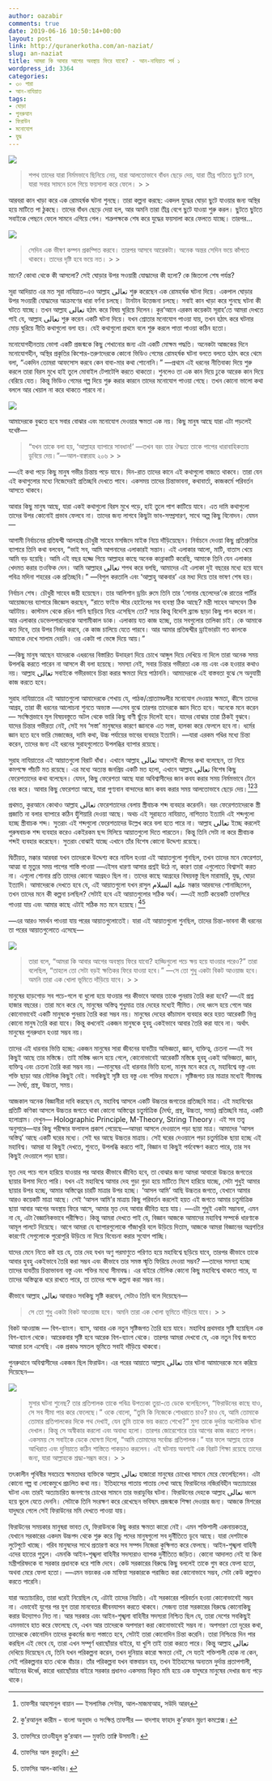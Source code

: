 ```yaml
---
author: oazabir
comments: true
date: 2019-06-16 10:50:14+00:00
layout: post
link: http://quranerkotha.com/an-naziat/
slug: an-naziat
title: আমরা কি আবার আগের অবস্থায় ফিরে যাবো? - আন-নাযিয়াত পর্ব ১
wordpress_id: 3364
categories:
- ৩০ পারা
- আন-নাযিয়াত
tags:
- ঘোড়া
- পুনরুত্থান
- ফিরাউন
- মনোযোগ
- যুদ্ধ
---
```



![](https://quranerkotha.com/wp-content/uploads/2019/06/79-1-1024x223.png)





<blockquote>শপথ তাদের যারা নির্মমভাবে ছিনিয়ে নেয়, যারা আলতোভাবে বাঁধন ছেড়ে দেয়, যারা তীব্র গতিতে ছুটে চলে, যারা সবার সামনে চলে গিয়ে ফয়সালা করে ফেলে। 
> 
> </blockquote>







আরবরা কান খাড়া করে এক রোমহর্ষক ঘটনা শুনছে। তারা কল্পনা করছে: একদল যুদ্ধের ঘোড়া ছুটে যাওয়ার জন্য অস্থির হয়ে মাটিতে পা ঠুকছে। তাদের বাঁধন ছেড়ে দেয়া হল, আর অমনি তারা তীব্র বেগে ছুটে যাওয়া শুরু করল। ছুটতে ছুটতে সবাইকে পেছনে ফেলে সামনে এগিয়ে গেল। শত্রুপক্ষকে শেষ করে যুদ্ধের ফয়সালা করে ফেলতে যাচ্ছে। তারপর...





![](https://quranerkotha.com/wp-content/uploads/2019/06/79-2-1024x328.png)





<blockquote>সেদিন এক ভীষণ কম্পন প্রকম্পিত করবে। তারপর আসবে আরেকটা। অনেক অন্তর সেদিন ভয়ে কাঁপতে থাকবে। তাদের দৃষ্টি হবে ভয়ে নত।
> 
> </blockquote>







মানে? কোথা থেকে কী আসলো? সেই ঘোড়ার উপর সওয়ারী যোদ্ধাদের কী হলো? কে জিতলো শেষ পর্যন্ত?





<!-- more -->





সূরা আদিয়াত এর মত সূরা নাযিয়াত-এও আল্লাহ تعالى শুরু করেছেন এক রোমহর্ষক ঘটনা দিয়ে। একপাল ঘোড়ার উপর সওয়ারী যোদ্ধাদের আক্রমণের ধারা বর্ণনা চলছে। টানটান উত্তেজনা চলছে। সবাই কান খাড়া করে শুনছে ঘটনা কী ঘটতে যাচ্ছে। তখন আল্লাহ تعالى হঠাৎ করে বিষয় ঘুরিয়ে দিলেন। কুর‘আনে এরকম কয়েকটা সূরাহ’তে আমরা দেখতে পাই যে, আল্লাহ تعالى শুরু করেন একটি ঘটনা দিয়ে। যখন শ্রোতার মনোযোগ পাওয়া যায়, তখন হঠাৎ করে ঘটনার মোড় ঘুরিয়ে নীতি কথাগুলো বলা হয়। যেই কথাগুলো প্রথমে বলে শুরু করলে পাত্তা পাওয়া কঠিন হতো।







মনোযোগহীনতায় ভোগা একটি প্রজন্মকে কিছু শেখানোর জন্য এটা একটি মোক্ষম পদ্ধতি। অনেকটা আজকের দিনে মনোযোগহীন, অস্থির প্রকৃতির কিশোর-তরুণদেরকে কোনো ভিডিও গেমের রোমহর্ষক ঘটনা বলতে বলতে হঠাৎ করে থেমে বলা, “একদিন তোমরা আফসোস করবে কেন বাবা-মার কথা শোনোনি।” —প্রথমে এই ধরনের নীতিবাক্য দিয়ে শুরু করলে তারা বিরস মুখে হাই তুলে মোবাইল টেপাটেপি করতে থাকতো। শুনলেও তা এক কান দিয়ে ঢুকে আরেক কান দিয়ে বেরিয়ে যেত। কিন্তু ভিডিও গেমের গল্প দিয়ে শুরু করার কারনে তাদের মনোযোগ পাওয়া গেছে। তখন কোনো ভালো কথা বললে আর খেয়াল না করে থাকতে পারবে না।





![](https://quranerkotha.com/wp-content/uploads/2019/06/79_title-1.png)





আমাদেরকে বুঝতে হবে সবার বোঝার এবং মনোযোগ দেওয়ার ক্ষমতা এক নয়। কিছু মানুষ আছে যারা এটা পড়লেই যথেষ্ট—







<blockquote>“যখন তাকে বলা হয়, ‘আল্লাহর ব্যাপারে সাবধান!’ —তখন বরং তার ঔদ্ধত্য তাকে পাপের ধারাবাহিকতায় ডুবিয়ে দেয়।”—আল-বাক্বারাহ ২০৬
> 
> </blockquote>







—এই কথা পড়ে কিছু মানুষ গভীর চিন্তায় পড়ে যাবে। দিন-রাত তাদের কানে এই কথাগুলো বাজতে থাকবে। তারা যেন এই কথাগুলোর মধ্যে নিজেদেরই প্রতিচ্ছবি দেখতে পাবে। একসময় তাদের চিন্তাভাবনা, কথাবার্তা, কাজকর্মে পরিবর্তন আসতে থাকবে। 







আবার কিছু মানুষ আছে, যারা একই কথাগুলো বিরস মুখে পড়ে, হাই তুলে পাশ কাটিয়ে যাবে। এত দামি কথাগুলো তাদের উপর কোনোই প্রভাব ফেলবে না। তাদের জন্য লাগবে কিছুটা ভাব-সম্প্রসারণ, সাথে অল্প কিছু বিনোদন। যেমন—







আগামী নির্বাচনের প্রতিদ্বন্দ্বী আলহাজ্ব চৌধুরী সাহেব মসজিদে মাইক নিয়ে দাঁড়িয়েছেন। নির্বাচনে দেওয়া কিছু প্রতিশ্রুতির ব্যাপারে তিনি কথা বলবেন, “ভাই সব, আমি আপনাদের এলাকারই সন্তান। এই এলাকার আলো, মাটি, বাতাস খেয়ে আমি বড় হয়েছি। আমি এই বছর হজ্জে গিয়ে আল্লাহর কাছে অনেক কান্নাকাটি করেছি, আমাকে তিনি যেন এলাকার খেদমত করার তওফিক দেন। আমি আল্লাহর تعالى শপথ করে বলছি, আমাদের এই এলাকা দুই বছরের মধ্যে হয়ে যাবে পবিত্র মদিনা শহরের এক প্রতিচ্ছবি।” —বিপুল করতালি এবং ‘আল্লাহু আকবার’ এর মধ্য দিয়ে তার ভাষণ শেষ হয়। 







নির্বাচন শেষ। চৌধুরী সাহেব জয়ী হয়েছেন। তার আলিশান ড্রয়িং রুমে তিনি তার ‘সোনার ছেলেদের’কে রাতের পার্টির আয়োজনের ব্যাপারে জিজ্ঞেস করছেন, “রাতে ফাইভ স্টার হোটেলের সব ব্যবস্থা ঠিক আছে? মন্ত্রী সাহেব আসবেন ঠিক আটটায়। কাস্টমস থেকে রঙিন পানি ছাড়িয়ে নিয়ে এসেছিস তো? স্যার কিন্তু বিদেশি ব্র্যান্ড ছাড়া কিছু পান করেন না। আর এলাকার ডেভেলপারদেরকে আগামীকাল ডাক। এলাকায় যত কাজ হচ্ছে, তার সবগুলোর তালিকা চাই। কে আমাকে কত দিবে, তার উপর নির্ভর করবে, কে কাজ চালিয়ে যেতে পারবে। আর আমার প্রতিদ্বন্দ্বীর ড্রাইভারটা গত কালকে আমাকে দেখে সালাম দেয়নি। ওর একটা পা ভেঙ্গে দিয়ে আয়।”







—কিছু মানুষ আছেন যাদেরকে এধরনের বিস্তারিত উদাহরণ দিয়ে চোখে আঙ্গুল দিয়ে দেখিয়ে না দিলে তারা অনেক সময় উপলব্ধি করতে পারেন না আসলে কী বলা হয়েছে। সমস্যা নেই, সবার চিন্তার গভীরতা এক নয় এবং এক হওয়ার কথাও নয়। আল্লাহ تعالى সবাইকে গভীরভাবে চিন্তা করার ক্ষমতা দিয়ে পাঠাননি। আমাদেরকে এই বাস্তবতা বুঝে সে অনুযায়ী কাজ করতে হবে। 







সুরাহ নাযিয়াতের এই আয়াতগুলো আমাদেরকে শেখায় যে, পাঠক/শ্রোতামণ্ডলীর মনোযোগ দেওয়ার ক্ষমতা, কীসে তাদের আগ্রহ, তারা কী ধরনের আলোচনা শুনতে অভ্যস্ত —এসব বুঝে তারপর তাদেরকে জ্ঞান দিতে হবে। অনেকে মনে করেন— সংক্ষিপ্তভাবে মূল বিষয়বস্তুতে অটল থেকে ভারি কিছু বাণী ছুঁড়ে দিলেই হবে। যাদের বোঝার তারা ঠিকই বুঝবে। যাদের চিন্তার গভীরতা নেই, সেই সব ‘সস্তা’ মানুষদের কারণে জ্ঞানকে এত সস্তা, হালকা করে ফেললে হবে না। ধর্মের জ্ঞান হতে হবে ভারি মেজাজের, দামি কথা, উচ্চ পর্যায়ের ভাবের ব্যবহার ইত্যাদি। —যারা এরকম গণ্ডির মধ্যে চিন্তা করেন, তাদের জন্য এই ধরনের সুরাহগুলোতে উপলব্ধির ব্যাপার রয়েছে। 







সুরাহ নাযিয়াতের এই আয়াতগুলো বিরাট ধাঁধা। এখানে আল্লাহ تعالى আসলেই কীসের কথা বলেছেন, তা নিয়ে কমপক্ষে পাঁচটি মত রয়েছে। এর মধ্যে অত্যন্ত জনপ্রিয় একটি মত হলো, এখানে আল্লাহ تعالى বিশেষ কিছু ফেরেশতাদের কথা বলেছেন। যেমন, কিছু ফেরেশতা আছে যারা অবিশ্বাসীদের জান কবয করার সময় নির্মমভাবে টেনে বের করে। আবার কিছু ফেরেশতা আছে, যারা পুণ্যবান বান্দাদের জান কবয করার সময় আলতোভাবে ছেড়ে দেয়।[^১৭][^১৮][^৮]
[^^১৪]: —এটি অত্যন্ত জনপ্রিয় একটি মত হলেও এর কিছু সমস্যা রয়েছে। 







প্রথমত, কুরআনে কোথাও আল্লাহ تعالى ফেরেশতাদের বেলায় স্ত্রীবাচক শব্দ ব্যবহার করেননি। বরং ফেরেশতাদেরকে স্ত্রী প্রজাতি না বলার ব্যাপারে কঠিন হুঁশিয়ারি দেওয়া আছে। অথচ এই সূরাহতে নাযিয়াত, নাশিতাত ইত্যাদি এই শব্দগুলো হচ্ছে স্ত্রীবাচক শব্দ। সুতরাং এই শব্দগুলো ফেরেশতাদের উল্লেখ করে বলা হতে পারে না। আল্লাহ تعالى ইচ্ছে করলেই পুরুষবাচক শব্দ ব্যবহার করেও একইরকম ছন্দ মিলিয়ে আয়াতগুলো দিতে পারতেন। কিন্তু তিনি সেটা না করে স্ত্রীবাচক শব্দই ব্যবহার করেছেন। সুতরাং বোঝাই যাচ্ছে এখানে তাঁর বিশেষ কোনো উদ্দেশ্য রয়েছে। 







দ্বিতীয়ত, মক্কার আরবরা যখন তাদেরকে উদ্দেশ্য করে নাযিল হওয়া এই আয়াতগুলো শুনছিল, তখন তাদের মনে ফেরেশতা, আত্মা বা মৃত্যুর সময় পাপের শাস্তি পাওয়া —এইসব ধারণা আসার প্রশ্নই উঠে না, কারণ তারা এগুলোতে বিশ্বাসই করত না। এগুলো শোনার প্রতি তাদের কোনো আগ্রহও ছিল না। তাদের কাছে আগ্রহের বিষয়বস্তু ছিল মারামারি, যুদ্ধ, ঘোড়া ইত্যাদি। আমাদেরকে দেখতে হবে যে, এই আয়াতগুলো যখন রাসুল عليه السلام মক্কার আরবদের শোনাচ্ছিলেন, তখন তাদের মনে কী কল্পনা চলছিল? সেটাই হবে এই আয়াতগুলোর সঠিক অর্থ। —এই মতটি কয়েকটি তাফসিরে পাওয়া যায় এবং আমার কাছে এটাই সঠিক মত মনে হয়েছে।[^১৪][^১৯]
[^^২০]: 







—এর আরও সমর্থন পাওয়া যায় পরের আয়াতগুলোতেই। যারা এই আয়াতগুলো শুনছিল, তাদের চিন্তা-ভাবনা কী ধরনের তা পরের আয়াতগুলোতে এসেছে—





![](https://quranerkotha.com/wp-content/uploads/2019/06/79-3-1024x333.png)





<blockquote>তারা বলে, “আমরা কি আবার আগের অবস্থায় ফিরে যাবো? হাড্ডিগুলো পচে ক্ষয় হয়ে যাওয়ার পরেও?” তারা বলেছিল, “তাহলে তো সেটা বড়ই ক্ষতিকর ফিরে যাওয়া হবে।” —সে তো শুধু একটা বিকট আওয়াজ হবে। অমনি তারা এক খোলা ভূমিতে দাঁড়িয়ে যাবে।
> 
> </blockquote>







মানুষের হাড়গোড় সব পচে-গলে বা ধুলো হয়ে যাওয়ার পর কীভাবে আবার তাকে পুনরায় তৈরি করা হবে? —এই প্রশ্ন হাজার বছরের। তারা মনে করে যে, মানুষের অস্তিত্ব শুধুমাত্র তার দেহের মধ্যেই সীমিত। দেহ ধ্বংস হয়ে গেলে আর কোনোভাবেই একটি মানুষকে পুনরায় তৈরি করা সম্ভব নয়। মানুষের দেহের কাঁচামাল ব্যবহার করে হয়ত আরেকটি ভিন্ন কোনো মানুষ তৈরি করা যাবে। কিন্তু কখনোই একজন মানুষকে হুবহু একইভাবে আবার তৈরি করা যাবে না। অর্থাৎ মানুষের পুনরুত্থান হওয়া সম্ভব নয়।







তাদের এই ধারনার ভিত্তি হচ্ছে: একজন মানুষের সারা জীবনের যাবতীয় অভিজ্ঞতা, জ্ঞান, ব্যক্তিত্ব, চেতনা —এই সব কিছুই আছে তার মস্তিষ্কে। তাই মস্তিষ্ক ধ্বংস হয়ে গেলে, কোনোভাবেই আরেকটি মস্তিষ্কে হুবহু একই অভিজ্ঞতা, জ্ঞান, ব্যক্তিত্ব এবং চেতনা তৈরি করা সম্ভব নয়। —মানুষের এই ধারনার ভিত্তি হলো, মানুষ মনে করে যে, মহাবিশ্বে বস্তু এবং শক্তি ছাড়া আর মৌলিক কিছুই নেই। সবকিছুই সৃষ্টি হয় বস্তু এবং শক্তির মাধ্যমে। সৃষ্টিজগত চার মাত্রার মধ্যেই সীমাবদ্ধ — দৈর্ঘ্য, প্রস্থ, উচ্চতা, সময়।







আজকাল অনেক বিজ্ঞানীরা দাবি করছেন যে, মহাবিশ্ব আসলে একটি উচ্চতর জগতের প্রতিচ্ছবি মাত্র। এই মহাবিশ্বের প্রতিটি কণিকা আসলে উচ্চতর জগতে থাকা কোনো অস্তিত্বের চতুর্মাত্রিক (দৈর্ঘ্য, প্রস্থ, উচ্চতা, সময়) প্রতিচ্ছবি মাত্র, একটি হলোগ্রাম। দেখুন— Holographic Principle, M-Theory, String Theory। এই সব তত্ত্ব অনুসারে—যার কিছু পরীক্ষার ফলাফল প্রকাশ পেয়েছে—আমরা আসলে দেওয়ালে পড়া ছায়া মাত্র। আমাদের ‘আসল অস্তিত্ব’ আছে একটি ঘরের মধ্যে। সেই ঘর আছে উচ্চতর মাত্রায়। সেই ঘরের দেওয়ালে পড়া চতুর্মাত্রিক ছায়া হচ্ছে এই মহাবিশ্ব। আমরা যা কিছুই দেখতে, শুনতে, উপলব্ধি করতে পাই, বিজ্ঞান যা কিছুই পর্যবেক্ষণ করতে পারে, তার সব কিছুই দেওয়ালে পড়া ছায়া।







মৃত দেহ পচে গলে হারিয়ে যাওয়ার পর আবার কীভাবে জীবিত হবে, তা বোঝার জন্য আমরা আবারো উচ্চতর জগতের ছায়ার উপমা দিতে পারি। যখন এই মহাবিশ্বে আমার দেহ গুড়া গুড়া হয়ে মাটিতে মিশে হারিয়ে যাচ্ছে, সেটা শুধুই আমার ছায়ার উপর হচ্ছে, আমার অস্তিত্বের চারটি মাত্রার উপর হচ্ছে। ‘আসল আমি’ আছি উচ্চতর জগতে, যেখানে আমার আরও কয়েকটি মাত্রা আছে। সেই ‘আসল আমি’র মাত্রায় কিছু পরিবর্তন করলেই হয়ত এই জগতে আমার চতুর্মাত্রিক ছায়া আবার আগের অবস্থায় ফিরে আসে, আমার মৃত দেহ আবার জীবিত হয়ে যায়। —এটা শুধুই একটা সম্ভাবনা, এমন না যে, এটা বৈজ্ঞানিকভাবে পরীক্ষিত। কিন্তু আমরা দেখতে পাই যে, বিজ্ঞান আজকে আমাদের মহাবিশ্ব সম্পর্কে ধারণাকে আমূল পালটে দিয়েছে। আগে আমরা যে ব্যাপারগুলোকে গাঁজাখুরি বলে উড়িয়ে দিতাম, আজকে আমরা বিজ্ঞানের অগ্রগতির কারণেই সেগুলোকে পুরোপুরি উড়িয়ে না দিয়ে বিবেচনা করার সুযোগ পাচ্ছি। 







যাদের মেনে নিতে কষ্ট হয় যে, তার দেহ যখন অণু পরমাণুতে পরিণত হয়ে মহাবিশ্বে ছড়িয়ে যাবে, তারপর কীভাবে তাকে আবার হুবহু একইভাবে তৈরি করা সম্ভব এবং কীভাবে তার সমস্ত স্মৃতি ফিরিয়ে দেওয়া সম্ভব? —তাদের সমস্যা হচ্ছে তাদের যাবতীয় চিন্তাভাবনা বস্তু এবং শক্তির মধ্যে সীমাবদ্ধ। এর বাইরে মৌলিক কোনো কিছু মহাবিশ্বে থাকতে পারে, যা তাদের অস্তিত্বকে ধরে রাখতে পারে, তা তাদের পক্ষে কল্পনা করা সম্ভব নয়।







কীভাবে আল্লাহ تعالى আবারও সবকিছু সৃষ্টি করবেন, সেটাও তিনি বলে দিয়েছেন—







<blockquote>সে তো শুধু একটা বিকট আওয়াজ হবে। অমনি তারা এক খোলা ভূমিতে দাঁড়িয়ে যাবে।
> 
> </blockquote>







বিকট আওয়াজ — বিগ-ব্যাংগ। ব্যাস, আবার এক নতুন সৃষ্টিজগত তৈরি হয়ে যাবে। মহাবিশ্ব প্রথমবার সৃষ্টি হয়েছিল এক বিগ-ব্যাংগ থেকে। আরেকবার সৃষ্টি হবে আরেক বিগ-ব্যাংগ থেকে। তারপর আমরা দেখবো যে, এক নতুন বিশ্ব জগতে আমরা চলে এসেছি। এক প্রকাণ্ড সমতল ভূমিতে সবাই দাঁড়িয়ে থাকবো। 







পুনরুত্থানে অবিশ্বাসীদের একজন ছিল ফিরাউন। এর পরের আয়াতে আল্লাহ تعالى তার ঘটনা আমাদেরকে মনে করিয়ে দিয়েছেন—





![](https://quranerkotha.com/wp-content/uploads/2019/06/79-4-1024x617.png)





<blockquote>মুসার ঘটনা শুনেছ? তার প্রতিপালক তাকে পবিত্র উপত্যকা তুয়া-তে ডেকে  বলেছিলেন, “ফিরাউনের কাছে যাও, সে সব সীমা পার করে ফেলেছে।” ওকে বোলো, “তুমি কি নিজেকে শোধরাতে চাও? চাও যে, আমি তোমাকে তোমার প্রতিপালকের দিকে পথ দেখাই, যেন তুমি তাকে ভয় করতে শেখো?” মুসা তাকে দুর্দান্ত অলৌকিক ঘটনা দেখাল। কিন্তু সে অস্বীকার করলো এবং অবাধ্য হলো। তারপর জোরেশোরে তার আগের কাজ করতে লাগল। একসময় সে সবাইকে ডেকে ঘোষণা দিলো, “আমি তোমাদের সর্বোচ্চ প্রতিপালক।” যার ফলে আল্লাহ তাকে আখিরাত এবং দুনিয়াতে কঠিন শাস্তিতে পাকড়াও করলেন। এই ঘটনায় অবশ্যই এক বিরাট শিক্ষা রয়েছে তাদের জন্য, যারা আল্লাহকে শ্রদ্ধা-সম্ভ্রম করে।
> 
> </blockquote>







তৎকালীন পৃথিবীর সবচেয়ে ক্ষমতাধর ব্যক্তিকে আল্লাহ تعالى হাজারো মানুষের চোখের সামনে মেরে ফেলেছিলেন। এটা কোনো গল্প বা লোকেমুখে প্রচলিত কথা নয়। ইতিহাসের পাতায় পাতায় লেখা আছে ফিরাউনের নজিরবিহীন অত্যাচারের ঘটনা এবং তারই অত্যাচারিত জনগণের চোখের সামনে তার ভরাডুবির ঘটনা। ফিরাউনের দেহকে আল্লাহ تعالى ধ্বংস হয়ে ভুলে যেতে দেননি। সেটাকে তিনি সংরক্ষণ করে রেখেছেন ভবিষ্যৎ প্রজন্মকে শিক্ষা দেওয়ার জন্য। আজকে মিশরের যাদুঘরে গেলে সেই ফিরাউনের মমি দেখতে পাওয়া যায়। 







ফিরাউনের সময়কার মানুষরা ভাবত যে, ফিরাউনকে কিছু করার ক্ষমতা কারো নেই। এমন শক্তিশালী একনায়কতন্ত্র, যেখানে সরকারের একদম উচ্চপদ থেকে শুরু করে নিচু পদের মানুষগুলো সব দুর্নীতিতে ডুবে আছে। যারা দেশটাকে লুটেপুটে খাচ্ছে। গরিব মানুষদের সাথে প্রতারণা করে সব সম্পদ নিজেরা কুক্ষিগত করে ফেলছে। আইন-শৃঙ্খলা বাহিনী এদের হাতের পুতুল। এমনকি আইন-শৃঙ্খলা বাহিনীর সদস্যরাও ব্যাপক দুর্নীতিতে জড়িত। কোনো আদালত নেই যা কিনা মন্ত্রীপরিষদকে বা সরকার প্রধানকে ধরে শাস্তি দেবে। কেউ সরকারের বিরুদ্ধে কিছু বললেই তাকে গুম করে ফেলা হতো, অথবা মেরে ফেলা হতো। —এমন ভয়ংকর এক মাফিয়া সরকারকে পরাজিত করা কোনোভাবে সম্ভব, সেটা কেউ কল্পনাও করতে পারেনি। 







যারা অত্যাচারিত, তারা ধরেই নিয়েছিল যে, এটাই তাদের নিয়তি। এই সরকারের পরিবর্তন হওয়া কোনোভাবেই সম্ভব না। এভাবেই যুগের পর যুগ তারা মানবেতর জীবনযাপন করতে থাকবে। সেজন্য তারা সরকারের বিরুদ্ধে কোনোকিছু করার উদ্যোগও নিত না। আর সরকার এবং আইন-শৃঙ্খলা বাহিনীর সদস্যরা নিশ্চিত ছিল যে, তারা দেশের সবকিছুই এমনভাবে হাত করে ফেলেছে যে, এখন আর তাদেরকে অপসারণ করা কোনোভাবেই সম্ভব না। অপসারণ তো দূরের কথা, তাদেরকে কোনোদিন তাদের কুকর্মের জন্য পস্তাতে হবে, সেটাই তারা কোনোদিন চিন্তা করেনি। তারা নিশ্চিন্তে দিন পার করছিল এই ভেবে যে, তারা এখন সম্পূর্ণ ধরাছোঁয়ার বাইরে, যা খুশি তাই তারা করতে পারে। কিন্তু আল্লাহ تعالى দেখিয়ে দিয়েছেন যে, তিনি যখন পরিকল্পনা করেন, তখন দুনিয়ার কারো ক্ষমতা নেই, সে যতই শক্তিশালী হোক না কেন, সেই পরিকল্পনার হাত থেকে বাঁচার। তাঁর পরিকল্পনা যখন বাস্তবায়ন হয়, তখন ইতিহাসের অন্যতম দুর্দান্ত প্রতাপশালী, আইনের ঊর্ধ্বে, কারো ধরাছোঁয়ার বাইরে সরকার প্রধানও একসময় বিকৃত মমি হয়ে এক যাদুঘরে মানুষের দেখার জন্য পড়ে থাকে। 






[^১]: বাইয়িনাহ এর কু’রআনের তাফসীর। 
[^২]: ম্যাসেজ অফ দা কু’রআন — মুহাম্মাদ আসাদ। 
[^৩]: তাফহিমুল কু’রআন — মাওলানা মাওদুদি। 
[^৪]: মা’রিফুল কু’রআন — মুফতি শাফি উসমানী। 
[^৫]: মুহাম্মাদ মোহার আলি — A Word for Word Meaning of The Quran 
[^৬]: সৈয়দ কুতব — In the Shade of the Quran 
[^৭]: তাদাব্বুরে কু’রআন - আমিন আহসান ইসলাহি। 
[^৮]: তাফসিরে তাওযীহুল কু’রআন — মুফতি তাক্বি উসমানী। 
[^৯]: বায়ান আল কু’রআন — ড: ইসরার আহমেদ। 
[^১০]: তাফসীর উল কু’রআন — মাওলানা আব্দুল মাজিদ দারিয়াবাদি 
[^১১]: কু’রআন তাফসীর — আব্দুর রাহিম আস-সারানবি 
[^১২]: আত-তাবারি-এর তাফসীরের অনুবাদ। 
[^১৩]: তাফসির ইবন আব্বাস। 
[^১৪]: তাফসির আল কুরতুবি। 
[^১৫]: তাফসির আল জালালাইন। 
[^১৬]: লুঘাতুল কুরআন — গুলাম আহমেদ পারভেজ। 
[^১৭]: তাফসীর আহসানুল বায়ান — ইসলামিক সেন্টার, আল-মাজমাআহ, সউদি আরব 
[^১৮]: কু’রআনুল কারীম - বাংলা অনুবাদ ও সংক্ষিপ্ত তাফসীর — বাদশাহ ফাহাদ কু’রআন মুদ্রণ কমপ্লেক্স। 
[^১৯]: তাফসির আল-কাবির। 
[^২০]: তাফসির আল-কাশ্‌শাফ।

